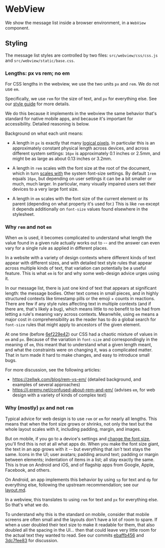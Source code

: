 # WebView

We show the message list inside a browser environment, in a `WebView`
component.


## Styling

The message list styles are controlled by two files:
`src/webview/css/css.js` and `src/webview/static/base.css`.


### Lengths: px vs rem; no em

For CSS lengths in the webview, we use the two units `px` and
`rem`.  We do not use `em`.

Specifically, we use `rem` for the size of text, and `px` for
everything else.  See our [style guide](../style.md) for more details.

We do this because it implements in the webview the same behavior
that's standard for native mobile apps, and because it's important for
accessibility.  Detailed reasoning is below.

Background on what each unit means:

* A length in `px` is exactly that many [logical pixels](layout.md).
  In particular this is an approximately constant physical length
  across devices, and across different system settings: `16px` is
  approximately 0.1 inches or 2.5mm, and might be as large as about
  0.13 inches or 3.2mm.

* A length in `rem` scales with the font size at the root of the
  document, which in turn [scales with](layout.md) the system
  font-size settings.  By default `1rem` equals `16px`, but depending
  on user settings it can be a bit smaller or much, much larger.  In
  particular, many visually impaired users set their devices to a very
  large font size.

* A length in `em` scales with the font size of the current element or
  its parent (depending on what property it's used for.)  This is like
  `rem` except it depends additionally on `font-size` values found
  elsewhere in the stylesheet.


### Why `rem` and not `em`

When `em` is used, it becomes complicated to understand what length
the value found in a given rule actually works out to -- and the
answer can even vary for a single rule as applied in different places.

In a website with a variety of design contexts where different kinds
of text appear with different sizes, and with detailed text style
rules that appear across multiple kinds of text, that variation can
potentially be a useful feature.  This is what `em` is for and why
some web-design advice urges using it.

In our message list, there is just one kind of text that appears at
significant length: the message bodies.  Other text comes in small
pieces, and in highly structured contexts like timestamp pills or the
emoji + counts in reactions.  There are few if any style rules
affecting text in multiple contexts (and if there are, that's likely a
bug), which means little to no benefit to be had from letting a rule's
meaning vary across contexts.  Meanwhile, using `em` means a major
cost in comprehensibility as the reader has to do a global search for
`font-size` rules that might apply to ancestors of the given element.

At one time (before [6ef229e42][]) our CSS had a chaotic mixture of
values in `em` and `px`.  Because of the variation in `font-size` and
correspondingly in the meaning of `em`, this meant that to understand
what a given length meant, and what the constraints were on changing
it, was a complicated matter.  That in turn made it hard to make
changes, and easy to introduce small bugs.

[6ef229e42]: https://github.com/zulip/zulip-mobile/commit/6ef229e42

For more discussion, see the following articles:
* https://zellwk.com/blog/rem-vs-em/ (detailed background, and
  examples of several approaches)
* https://j.eremy.net/confused-about-rem-and-em/ (advises `em`, for
  web design with a variety of kinds of complex text)


### Why (mostly) `px` and not `rem`

Typical advice for web design is to use `rem` or `em` for nearly all
lengths.  This means that when the font size grows or shrinks, not
only the text but the whole layout scales with it, including padding,
margin, and images.

But on mobile, if you go to a device's settings and [change the font
size](layout.md), you'll find this is not at all what apps do.  When
you make the font size giant, the text in an app grows with it -- but
everything that *isn't* text stays the same.  Icons in the UI; user
avatars; padding around text; padding or margin between elements;
indentation of items in a list; all stay exactly the same.  This is
true on Android and iOS, and of flagship apps from Google, Apple,
Facebook, and others.

On Android, an app implements this behavior by using `sp` for text and
`dp` for everything else, following the upstream recommendation; see
our [layout.md](layout.md).

In a webview, this translates to using `rem` for text and `px` for
everything else.  So that's what we do.

To understand why this is the standard on mobile, consider that mobile
screens are often small and the layouts don't have a lot of room to
spare.  If when a user doubled their text size to make it readable for
them, that also doubled all the spacing in the UI... then that could
leave very little room for the actual text they wanted to read.  See
our commits [ebaffb456][] and [3dc7fee83][] for discussion.

[ebaffb456]: https://github.com/zulip/zulip-mobile/commit/ebaffb456
[3dc7fee83]: https://github.com/zulip/zulip-mobile/commit/3dc7fee83
